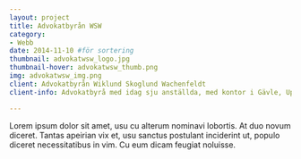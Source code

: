 ```yaml
---
layout: project
title: Advokatbyrån WSW 
category: 
- Webb
date: 2014-11-10 #för sortering
thumbnail: advokatwsw_logo.jpg
thumbnail-hover: advokatwsw_thumb.png
img: advokatwsw_img.png
client: Advokatbyrån Wiklund Skoglund Wachenfeldt 
client-info: Advokatbyrå med idag sju anställda, med kontor i Gävle, Uppsala och Sollentuna.

---
```

Lorem ipsum dolor sit amet, usu cu alterum nominavi lobortis. At duo novum diceret. Tantas apeirian vix et, usu sanctus postulant inciderint ut, populo diceret necessitatibus in vim. Cu eum dicam feugiat noluisse.